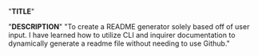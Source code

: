 "**TITLE**"


"**DESCRIPTION**"
"To create a README generator solely based off of user input. I have learned how to utilize CLI and inquirer documentation to dynamically generate a readme file without needing to use Github."